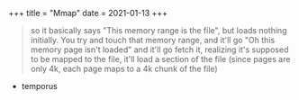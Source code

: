 +++
title = "Mmap"
date = 2021-01-13
+++

> so it basically says "This memory range is the file", but loads nothing
> initially. You try and touch that memory range, and it'll go 
> "Oh this memory page isn't loaded" and it'll go fetch it,
> realizing it's supposed to be mapped to the file, it'll load a section of the file 
> (since pages are only 4k, each page maps to a 4k chunk of the file)

- temporus 


